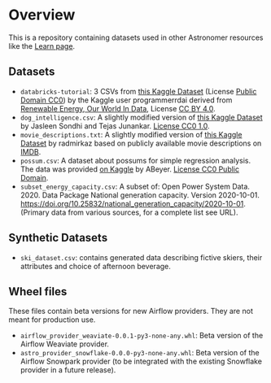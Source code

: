 # Overview

This is a repository containing datasets used in other Astronomer resources like the [Learn page](https://docs.astronomer.io/learn).

## Datasets

- `databricks-tutorial`: 3 CSVs from [this Kaggle Dataset](https://www.kaggle.com/datasets/programmerrdai/renewable-energy) (License [Public Domain CC0](https://creativecommons.org/publicdomain/zero/1.0/)) by the Kaggle user programmerrdai derived from [Renewable Energy, Our World In Data](https://ourworldindata.org/renewable-energy), License [CC BY 4.0](https://creativecommons.org/licenses/by/4.0/). 
- `dog_intelligence.csv`: A slightly modified version of [this Kaggle Dataset](https://www.kaggle.com/datasets/jasleensondhi/dog-intelligence-comparison-based-on-size) by Jasleen Sondhi and Tejas Junankar. [License CC0 1.0](https://creativecommons.org/publicdomain/zero/1.0/).
- `movie_descriptions.txt`: A slightly modified version of [this Kaggle Dataset](https://www.kaggle.com/datasets/hijest/genre-classification-dataset-imdb) by radmirkaz based on publicly available movie descriptions on [IMDB](https://www.imdb.com/).
- `possum.csv`: A dataset about possums for simple regression analysis. The data was provided [on Kaggle](https://www.kaggle.com/datasets/abrambeyer/openintro-possum) by ABeyer. [License CC0 Public Domain](https://creativecommons.org/publicdomain/zero/1.0/).
- `subset_energy_capacity.csv`: A subset of: Open Power System Data. 2020. Data Package National generation capacity. Version 2020-10-01. https://doi.org/10.25832/national_generation_capacity/2020-10-01. (Primary data from various sources, for a complete list see URL).


## Synthetic Datasets

- `ski_dataset.csv`: contains generated data describing fictive skiers, their attributes and choice of afternoon beverage.

## Wheel files

These files contain beta versions for new Airflow providers. They are not meant for production use.

- `airflow_provider_weaviate-0.0.1-py3-none-any.whl`: Beta version of the Airflow Weaviate provider.
- `astro_provider_snowflake-0.0.0-py3-none-any.whl`: Beta version of the Airflow Snowpark provider (to be integrated with the existing Snowflake provider in a future release).